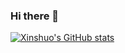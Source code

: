 ### Hi there 👋

<!--
**xinshuoweng/xinshuoweng** is a ✨ _special_ ✨ repository because its `README.md` (this file) appears on your GitHub profile.

Here are some ideas to get you started:

- 🔭 I’m currently working on ...
- 🌱 I’m currently learning ...
- 👯 I’m looking to collaborate on ...
- 🤔 I’m looking for help with ...
- 💬 Ask me about ...
- 📫 How to reach me: ...
- 😄 Pronouns: ...
- ⚡ Fun fact: ...
-->

[![Xinshuo's GitHub stats](https://github-readme-stats.vercel.app/api?username=xinshuoweng&count_private=true)](https://github.com/anuraghazra/github-readme-stats)
